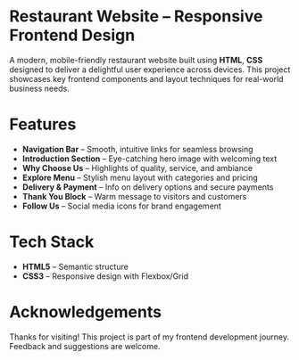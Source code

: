 

# Restaurant Website – Responsive Frontend Design

A modern, mobile-friendly restaurant website built using **HTML**, **CSS** designed to deliver a delightful user experience across devices. This project showcases key frontend components and layout techniques for real-world business needs.

# Features

- **Navigation Bar** – Smooth, intuitive links for seamless browsing  
- **Introduction Section** – Eye-catching hero image with welcoming text  
- **Why Choose Us** – Highlights of quality, service, and ambiance  
- **Explore Menu** – Stylish menu layout with categories and pricing  
- **Delivery & Payment** – Info on delivery options and secure payments  
- **Thank You Block** – Warm message to visitors and customers  
- **Follow Us** – Social media icons for brand engagement

# Tech Stack

- **HTML5** – Semantic structure  
- **CSS3** – Responsive design with Flexbox/Grid  





# Acknowledgements

Thanks for visiting! This project is part of my frontend development journey. Feedback and suggestions are welcome.
